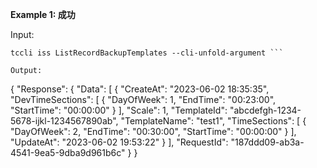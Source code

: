 **Example 1: 成功**

 

Input: 

```
tccli iss ListRecordBackupTemplates --cli-unfold-argument ```

Output: 
```
{
    "Response": {
        "Data": [
            {
                "CreateAt": "2023-06-02 18:35:35",
                "DevTimeSections": [
                    {
                        "DayOfWeek": 1,
                        "EndTime": "00:23:00",
                        "StartTime": "00:00:00"
                    }
                ],
                "Scale": 1,
                "TemplateId": "abcdefgh-1234-5678-ijkl-1234567890ab",
                "TemplateName": "test1",
                "TimeSections": [
                    {
                        "DayOfWeek": 2,
                        "EndTime": "00:30:00",
                        "StartTime": "00:00:00"
                    }
                ],
                "UpdateAt": "2023-06-02 19:53:22"
            }
        ],
        "RequestId": "187ddd09-ab3a-4541-9ea5-9dba9d961b6c"
    }
}
```

